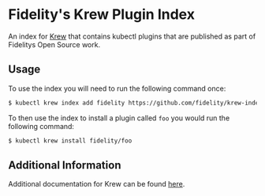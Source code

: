# Fidelity's Krew Plugin Index

An index for [Krew](https://krew.sigs.k8s.io) that contains kubectl plugins that are published as part of Fidelitys Open Source work.

## Usage

To use the index you will need to run the following command once:

```bash
$ kubectl krew index add fidelity https://github.com/fidelity/krew-index.git
```

To then use the index to install a plugin called `foo` you would run the following command:

```bash
$ kubectl krew install fidelity/foo
```

## Additional Information

Additional documentation for Krew can be found [here](https://krew.sigs.k8s.io/docs/).